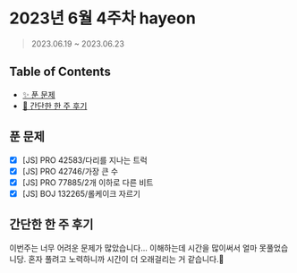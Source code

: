# 2023년 6월 4주차 hayeon

> 2023.06.19 ~ 2023.06.23

## Table of Contents

- [✨ 푼 문제](#푼-문제)
- [🤔 간단한 한 주 후기](#간단한-한-주-후기)

## 푼 문제

<!-- 📕 백준 : BOJ 문제번호/문제제목 e.g. BOJ 2577/숫자의 개수 -->
<!-- 📗 프로그래머스 : PRO 문제번호/문제제목 e.g. PRO 120812/최빈값 구하기 -->
<!-- 백준허브를 사용하시면 프로그래머스의 문제번호도 확인하실 수 있습니다 -->

- [x] [JS] PRO 42583/다리를 지나는 트럭
- [x] [JS] PRO 42746/가장 큰 수
- [x] [JS] PRO 77885/2개 이하로 다른 비트
- [x] [JS] BOJ 132265/롤케이크 자르기

## 간단한 한 주 후기

<!-- 한 주 후기를 간단하게 작성해주세요 ! -->

이번주는 너무 어려운 문제가 많았습니다...
이해하는데 시간을 많이써서 얼마 못풀었습니당.
혼자 풀려고 노력하니까 시간이 더 오래걸리는 거 같습니다.🥲
